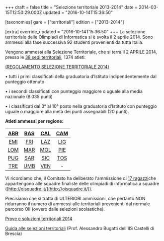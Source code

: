 +++
draft = false
title = "Selezione territoriale 2013-2014"
date = 2014-03-15T12:50:29.000Z
updated = "2016-10-14T15:36:50"

[taxonomies]
gare = ["territoriali"]
edition = ["2013-2014"]

[extra]
override_updated = "2016-10-14T15:36:50"
+++
La selezione territoriale delle Olimpiadi di Informatica si è svolta il 2 aprile 2014. Sono ammessi alla fase successiva 92 studenti provenienti da tutta Italia.

<!-- more -->

Vengono ammessi alla Selezione Territoriale, che si terrà il 2 APRILE 2014, presso le [38 sedi territoriali](/oldsite/143/38_Sedi_Territoriali_2014.xls), 1374 atleti:

[(REGOLAMENTO SELEZIONE TERRITORIALE 2014)](/oldsite/143/OII-RegSelTerritoriale_2014.pdf)

• tutti i primi classificati della graduatoria d’Istituto indipendentemente dal punteggio ottenuto

• i secondi classificati con punteggio maggiore o uguale alla media nazionale (8.035 punti)

• i classificati dal 3° al 10° posto nella graduatoria d’Istituto con punteggio uguale o maggiore alla metà dei punti assegnabili (20 punti).

**Atleti ammessi per regione:**

|                    [ABR](files/ABRUZZO.pdf)                    | [BAS](/oldsite/143/BASILICATA.pdf) | [CAL](/oldsite/143/CALABRIA.pdf)  | [CAM](files/CAMPANIA.pdf) |
| :------------------------------------------------------------: | :--------------------------------: | :----------------------------: | :-----------------------: |
|             [EMI](/oldsite/143/EMILIA-ROMAGNA.pdf)             |        [FRI](files/FVG.pdf)        |     [LAZ](files/LAZIO.pdf)     | [LIG](files/LIGURIA.pdf)  |
| [LOM](http://olimpiadi-informatica.it/files/LOMBARDIA2014.pdf) |      [MAR](files/MARCHE.pdf)       | [MOL](/oldsite/143/MOLISE.pdf) | [PIE](files/PIEMONTE.pdf) |
|                    [PUG](files/PUGLIA.pdf)                     |  [SAR](/oldsite/143/SARDEGNA.pdf)  |    [SIC](files/SICILIA.pdf)    | [TOS](files/TOSCANA.pdf)  |
|          [TRE](/oldsite/143/TRENTINO_ALTO_ADIGE.pdf)           |    [UMB](/oldsite/143/UMBRIA.pdf)     |    [VEN](files/VENETO.pdf)     |             -             |

Vi ricordiamo che, il Comitato ha deliberato l'ammissione di [17 ragazzi](/oldsite/143/Olimpiadi%20Squadre%20ammessi%20terr_17.pdf)che appartengono alle squadre finaliste delle olimpiadi di informatica a squadre ([http://oisquadre.it/](http://oisquadre.it/)).

Precisiamo che si tratta di ULTERIORI ammissioni, che pertanto NON ridurranno il numero di ammessi alle territoriali provenienti dal normale percorso OII (ovvero dalle selezioni scolastiche).

[Prove e soluzioni territoriali 2014](/oldsite/143/testi_e_soluzioni_territoriali_2014.pdf)

[Guida alle selezioni territoriali](/oldsite/143/guida_selezioni%20territoriali%281%29.pdf) (Prof. Alessandro Bugatti dell'IIS Castelli di Brescia)
